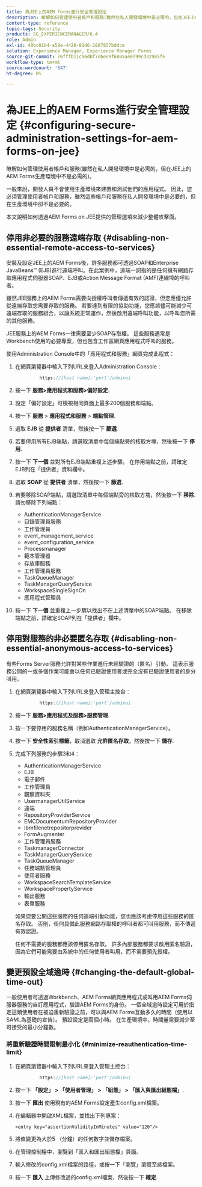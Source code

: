 ```yaml
---
title: 為JEE上的AEM Forms進行安全管理設定
description: 瞭解如何管理使用者帳戶和服務(雖然在私人開發環境中是必需的，但在JEE上的AEM Forms生產環境中不是必需的)。
content-type: reference
topic-tags: Security
products: SG_EXPERIENCEMANAGER/6.4
role: Admin
exl-id: 40bc01b4-a59e-4420-81d6-2887857bddce
solution: Experience Manager, Experience Manager Forms
source-git-commit: 76fffb11c56dbf7ebee9f6805ae0799cd32985fe
workflow-type: tm+mt
source-wordcount: '847'
ht-degree: 0%

---
```


# 為JEE上的AEM Forms進行安全管理設定 {#configuring-secure-administration-settings-for-aem-forms-on-jee}

瞭解如何管理使用者帳戶和服務(雖然在私人開發環境中是必需的，但在JEE上的AEM Forms生產環境中不是必需的)。

一般來說，開發人員不會使用生產環境來建置和測試他們的應用程式。 因此，您必須管理使用者帳戶和服務，雖然這些帳戶和服務在私人開發環境中是必要的，但在生產環境中卻不是必要的。

本文說明如何透過AEM Forms on JEE提供的管理選項來減少整體攻擊面。

## 停用非必要的服務遠端存取 {#disabling-non-essential-remote-access-to-services}

安裝及設定JEE上的AEM Forms後，許多服務都可透過SOAP和Enterprise JavaBeans™ (EJB)進行遠端呼叫。在此案例中，遠端一詞指的是任何擁有網路存取應用程式伺服器SOAP、EJB或Action Message Format (AMF)連線埠的呼叫者。

雖然JEE服務上的AEM Forms需要向授權呼叫者傳遞有效的認證，但您應僅允許從遠端存取您需要存取的服務。 若要達到有限的協助功能，您應該儘可能減少可遠端存取的服務組合，以讓系統正常運作，然後啟用遠端呼叫功能，以呼叫您所需的其他服務。

JEE服務上的AEM Forms一律需要至少SOAP存取權。 這些服務通常是Workbench使用的必要專案，但也包含工作區網頁應用程式呼叫的服務。

使用Administration Console中的「應用程式和服務」網頁完成此程式：

1. 在網頁瀏覽器中輸入下列URL來登入Administration Console：

   ```java
            https://[host name]:'port'/adminui
   ```

1. 按一下 **服務>應用程式和服務>偏好設定**.
1. 設定「偏好設定」可檢視相同頁面上最多200個服務和端點。
1. 按一下 **服務** > **應用程式和服務** > **端點管理**.
1. 選取 **EJB** 從 **提供者** 清單，然後按一下 **篩選**.
1. 若要停用所有EJB端點，請選取清單中每個端點旁的核取方塊，然後按一下 **停用**.
1. 按一下 **下一個** 並對所有EJB端點重複上述步驟。 在停用端點之前，請確定EJB列在「提供者」資料欄中。
1. 選取 **SOAP** 從 **提供者** 清單，然後按一下 **篩選**.
1. 若要移除SOAP端點，請選取清單中每個端點旁的核取方塊，然後按一下 **移除**. 請勿移除下列端點：

   * AuthenticationManagerService
   * 目錄管理員服務
   * 工作管理員
   * event_management_service
   * event_configuration_service
   * Processmanager
   * 範本管理器
   * 存放庫服務
   * 工作管理員服務
   * TaskQueueManager
   * TaskManagerQueryService
   * WorkspaceSingleSignOn
   * 應用程式管理員

1. 按一下 **下一個** 並重複上一步驟以找出不在上述清單中的SOAP端點。 在移除端點之前，請確定SOAP列在「提供者」欄中。

## 停用對服務的非必要匿名存取 {#disabling-non-essential-anonymous-access-to-services}

有些Forms Server服務允許對某些作業進行未經驗證的（匿名）引動。 這表示服務公開的一或多個作業可能會以任何已驗證使用者或完全沒有已驗證使用者的身分叫用。

1. 在網頁瀏覽器中輸入下列URL來登入管理主控台：

   ```java
            https://[host name]:'port'/adminui
   ```

1. 按一下 **服務>應用程式及服務>服務管理**.
1. 按一下要停用的服務名稱（例如AuthenticationManagerService）。
1. 按一下 **安全性索引標籤**，取消選取 **允許匿名存取**，然後按一下 **儲存**.
1. 完成下列服務的步驟3和4：

   * AuthenticationManagerService
   * EJB
   * 電子郵件
   * 工作管理員
   * 觀察資料夾
   * UsermanagerUtilService
   * 遠端
   * RepositoryProviderService
   * EMCDocumentumRepositoryProvider
   * Ibmfilenetrepositorprovider
   * FormAugmenter
   * 工作管理員服務
   * TaskmanagerConnector
   * TaskManagerQueryService
   * TaskQueueManager
   * 任務端點管理員
   * 使用者服務
   * WorkspaceSearchTemplateService
   * WorkspacePropertyService
   * 輸出服務
   * 表單服務

   如果您要公開這些服務的任何遠端引動功能，您也應該考慮停用這些服務的匿名存取。 否則，任何具備此服務網路存取權的呼叫者都可叫用服務，而不傳遞有效認證。

   任何不需要的服務都應該停用匿名存取。 許多內部服務都要求啟用匿名驗證，因為它們可能需要由系統中的任何使用者叫用，而不需要預先授權。

## 變更預設全域逾時 {#changing-the-default-global-time-out}

一般使用者可透過Workbench、AEM Forms網頁應用程式或叫用AEM Forms伺服器服務的自訂應用程式，驗證AEM Forms的身份。 一個全域逾時設定可用於指定這類使用者在被迫重新驗證之前，可以與AEM Forms互動多久的時間（使用以SAML為基礎的宣告）。 預設設定是兩個小時。 在生產環境中，時間量需要減少至可接受的最小分鐘數。

### 將重新驗證時間限制最小化 {#minimize-reauthentication-time-limit}

1. 在網頁瀏覽器中輸入下列URL來登入管理主控台：

   ```java
            https://[host name]:'port'/adminui
   ```

1. 按一下 **「設定」 > 「使用者管理」 > 「組態」 > 「匯入與匯出組態檔」**.
1. 按一下 **匯出** 使用現有的AEM Forms設定產生config.xml檔案。
1. 在編輯器中開啟XML檔案，並找出下列專案：

   `<entry key="assertionValidityInMinutes" value="120"/>`

1. 將值變更為大於5 （分鐘）的任何數字並儲存檔案。
1. 在管理控制檯中，瀏覽到「匯入和匯出組態檔」頁面。
1. 輸入修改的config.xml檔案的路徑，或按一下「瀏覽」瀏覽至該檔案。
1. 按一下 **匯入** 上傳修改過的config.xml檔案，然後按一下 **確定**.
